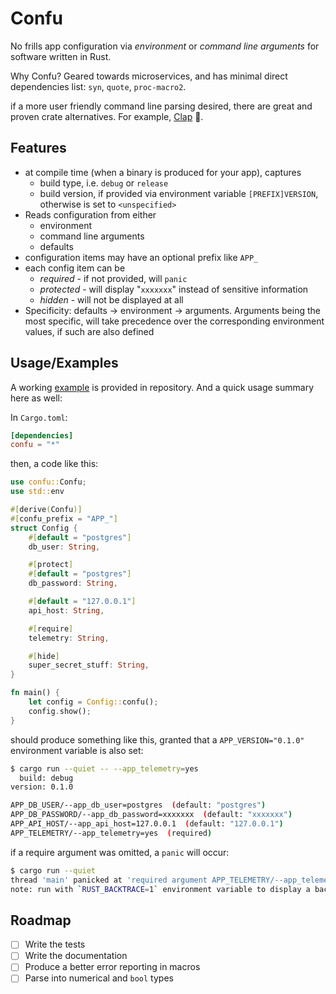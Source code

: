 
# Confu

No frills app configuration via *environment* or *command line arguments* for
software written in Rust.

Why Confu? Geared towards microservices, and has minimal direct dependencies
list: `syn`, `quote`, `proc-macro2`.

if a more user friendly command line parsing desired, there are great and
proven crate alternatives. For example, [Clap](https://lib.rs/crates/clap) 👏.

## Features

- at compile time (when a binary is produced for your app), captures
  - build type, i.e. `debug` or `release`
  - build version, if provided via environment variable `[PREFIX]VERSION`,
    otherwise is set to `<unspecified>`
- Reads configuration from either
  - environment
  - command line arguments
  - defaults
- configuration items may have an optional prefix like `APP_`
- each config item can be
  - *required* - if not provided, will `panic`
  - *protected* - will display "`xxxxxxx`" instead of sensitive information
  - *hidden* - will not be displayed at all
- Specificity: defaults -> environment -> arguments. Arguments being the most specific,
  will take precedence over the corresponding environment values, if such are also defined

## Usage/Examples

A working [example](https://github.com/izirku/confu-rs/tree/main/examples/basic) is provided
in repository. And a quick usage summary here as well:

In `Cargo.toml`:

```toml
[dependencies]
confu = "*"
```

then, a code like this:

```rust
use confu::Confu;
use std::env

#[derive(Confu)]
#[confu_prefix = "APP_"]
struct Config {
    #[default = "postgres"]
    db_user: String,

    #[protect]
    #[default = "postgres"]
    db_password: String,

    #[default = "127.0.0.1"]
    api_host: String,

    #[require]
    telemetry: String,

    #[hide]
    super_secret_stuff: String,
}

fn main() {
    let config = Config::confu();
    config.show();
}
```

should produce something like this, granted that a `APP_VERSION="0.1.0"`
environment variable is also set:

```bash
$ cargo run --quiet -- --app_telemetry=yes
  build: debug
version: 0.1.0

APP_DB_USER/--app_db_user=postgres  (default: "postgres")
APP_DB_PASSWORD/--app_db_password=xxxxxxx  (default: "xxxxxxx")
APP_API_HOST/--app_api_host=127.0.0.1  (default: "127.0.0.1")
APP_TELEMETRY/--app_telemetry=yes  (required)
```

if a require argument was omitted, a `panic` will occur:

```bash
$ cargo run --quiet
thread 'main' panicked at 'required argument APP_TELEMETRY/--app_telemetry was not provided.', examples\basic\src\config.rs:4:17
note: run with `RUST_BACKTRACE=1` environment variable to display a backtrace
```

## Roadmap

- [ ] Write the tests
- [ ] Write the documentation
- [ ] Produce a better error reporting in macros
- [ ] Parse into numerical and `bool` types
